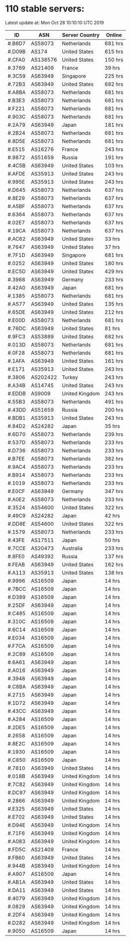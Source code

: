 # 110 stable servers:

Latest update at: Mon Oct 28 10:10:10 UTC 2019

| ID | ASN | Server Country | Online |
| -- | --- | -------------- | ------ |
| #.B6D7 | AS58073 | Netherlands | 681 hrs |
| #.D09B | AS174 | United States | 615 hrs |
| #.CFA0 | AS138576 | United States | 150 hrs |
| #.3769 | AS21409 | France | 39 hrs |
| #.3C59 | AS63949 | Singapore | 225 hrs |
| #.72B3 | AS63949 | United States | 682 hrs |
| #.A8BA | AS58073 | Netherlands | 681 hrs |
| #.B3E3 | AS58073 | Netherlands | 681 hrs |
| #.F221 | AS58073 | Netherlands | 681 hrs |
| #.903C | AS58073 | Netherlands | 681 hrs |
| #.2A79 | AS63949 | Japan | 181 hrs |
| #.2B24 | AS58073 | Netherlands | 681 hrs |
| #.8D5E | AS58073 | Netherlands | 681 hrs |
| #.E515 | AS16276 | France | 243 hrs |
| #.9872 | AS51659 | Russia | 191 hrs |
| #.4C5B | AS63949 | United States | 103 hrs |
| #.AFDE | AS35913 | United States | 243 hrs |
| #.995E | AS35913 | United States | 243 hrs |
| #.D645 | AS58073 | Netherlands | 637 hrs |
| #.8E29 | AS58073 | Netherlands | 637 hrs |
| #.A5BF | AS58073 | Netherlands | 637 hrs |
| #.6364 | AS58073 | Netherlands | 637 hrs |
| #.02E7 | AS58073 | Netherlands | 637 hrs |
| #.19CA | AS58073 | Netherlands | 637 hrs |
| #.AC62 | AS63949 | United States | 33 hrs |
| #.7647 | AS63949 | United States | 37 hrs |
| #.7F1D | AS63949 | Singapore | 681 hrs |
| #.0252 | AS63949 | United States | 180 hrs |
| #.EC5D | AS63949 | United States | 429 hrs |
| #.3988 | AS63949 | Germany | 233 hrs |
| #.42A0 | AS63949 | Japan | 681 hrs |
| #.1385 | AS58073 | Netherlands | 681 hrs |
| #.A577 | AS63949 | United States | 135 hrs |
| #.65DE | AS63949 | United States | 212 hrs |
| #.E00D | AS58073 | Netherlands | 681 hrs |
| #.76DC | AS63949 | United States | 81 hrs |
| #.9FC3 | AS53889 | United States | 682 hrs |
| #.013D | AS58073 | Netherlands | 681 hrs |
| #.0F28 | AS58073 | Netherlands | 681 hrs |
| #.1AFA | AS63949 | United States | 161 hrs |
| #.E171 | AS35913 | United States | 243 hrs |
| #.3806 | AS202422 | Turkey | 243 hrs |
| #.A34B | AS14745 | United States | 243 hrs |
| #.EDDB | AS9009 | United Kingdom | 243 hrs |
| #.55B3 | AS58073 | Netherlands | 491 hrs |
| #.43DD | AS51659 | Russia | 200 hrs |
| #.BDB1 | AS35913 | United States | 243 hrs |
| #.84D2 | AS24282 | Japan | 35 hrs |
| #.6D70 | AS58073 | Netherlands | 239 hrs |
| #.537D | AS58073 | Netherlands | 233 hrs |
| #.D736 | AS58073 | Netherlands | 233 hrs |
| #.B7EE | AS58073 | Netherlands | 382 hrs |
| #.9AC4 | AS58073 | Netherlands | 233 hrs |
| #.B914 | AS58073 | Netherlands | 233 hrs |
| #.1019 | AS58073 | Netherlands | 233 hrs |
| #.E0CF | AS63949 | Germany | 347 hrs |
| #.A0E2 | AS58073 | Netherlands | 233 hrs |
| #.3524 | AS54600 | United States | 322 hrs |
| #.49C9 | AS24282 | Japan | 42 hrs |
| #.DD8E | AS54600 | United States | 322 hrs |
| #.1579 | AS58073 | Netherlands | 233 hrs |
| #.43FE | AS17511 | Japan | 50 hrs |
| #.7CCE | AS20473 | Australia | 233 hrs |
| #.8FE0 | AS49392 | Russia | 137 hrs |
| #.FEAB | AS63949 | United States | 162 hrs |
| #.A113 | AS35913 | United States | 138 hrs |
| #.9996 | AS16509 | Japan | 14 hrs |
| #.7BCC | AS16509 | Japan | 14 hrs |
| #.D389 | AS16509 | Japan | 14 hrs |
| #.25DF | AS63949 | Japan | 14 hrs |
| #.C485 | AS16509 | Japan | 14 hrs |
| #.310C | AS16509 | Japan | 14 hrs |
| #.6C14 | AS16509 | Japan | 14 hrs |
| #.E034 | AS16509 | Japan | 14 hrs |
| #.F7CA | AS16509 | Japan | 14 hrs |
| #.2C89 | AS16509 | Japan | 14 hrs |
| #.6A61 | AS63949 | Japan | 14 hrs |
| #.A016 | AS63949 | Japan | 14 hrs |
| #.3948 | AS63949 | Japan | 14 hrs |
| #.C8BA | AS63949 | Japan | 14 hrs |
| #.2715 | AS63949 | Japan | 14 hrs |
| #.1D72 | AS63949 | Japan | 14 hrs |
| #.43CC | AS63949 | Japan | 14 hrs |
| #.A284 | AS16509 | Japan | 14 hrs |
| #.2DE5 | AS16509 | Japan | 14 hrs |
| #.2658 | AS16509 | Japan | 14 hrs |
| #.8E2C | AS16509 | Japan | 14 hrs |
| #.1930 | AS16509 | Japan | 14 hrs |
| #.C850 | AS16509 | Japan | 14 hrs |
| #.7810 | AS63949 | United States | 14 hrs |
| #.018B | AS63949 | United Kingdom | 14 hrs |
| #.7C82 | AS63949 | United Kingdom | 14 hrs |
| #.DC87 | AS63949 | United Kingdom | 14 hrs |
| #.2866 | AS63949 | United Kingdom | 14 hrs |
| #.E325 | AS63949 | United States | 14 hrs |
| #.E702 | AS63949 | United States | 14 hrs |
| #.D94E | AS63949 | United Kingdom | 14 hrs |
| #.71F6 | AS63949 | United Kingdom | 14 hrs |
| #.A083 | AS63949 | United Kingdom | 14 hrs |
| #.FD5C | AS21409 | France | 14 hrs |
| #.FB60 | AS63949 | United States | 14 hrs |
| #.944B | AS63949 | United Kingdom | 14 hrs |
| #.A907 | AS16509 | Japan | 14 hrs |
| #.AB1A | AS63949 | United States | 14 hrs |
| #.DA11 | AS63949 | United States | 14 hrs |
| #.4079 | AS63949 | United Kingdom | 14 hrs |
| #.0829 | AS63949 | United Kingdom | 14 hrs |
| #.2DF4 | AS63949 | United Kingdom | 14 hrs |
| #.D282 | AS63949 | United Kingdom | 14 hrs |
| #.9050 | AS16509 | Japan | 14 hrs |

